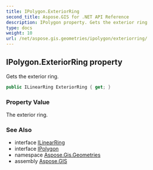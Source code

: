 ```yaml
---
title: IPolygon.ExteriorRing
second_title: Aspose.GIS for .NET API Reference
description: IPolygon property. Gets the exterior ring
type: docs
weight: 10
url: /net/aspose.gis.geometries/ipolygon/exteriorring/
---
```

## IPolygon.ExteriorRing property

Gets the exterior ring.

```csharp
public ILinearRing ExteriorRing { get; }
```

### Property Value

The exterior ring.

### See Also

* interface [ILinearRing](../../ilinearring/)
* interface [IPolygon](../)
* namespace [Aspose.Gis.Geometries](../../ipolygon/)
* assembly [Aspose.GIS](../../../)


